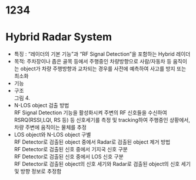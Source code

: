 # 1234


# Hybrid Radar System  

- 특징 : “레이더의 기본 기능”과 “RF Signal Detection”을 포함하는 Hybrid 레이더  
- 목적: 주차장이나 좁은 골목 등에서 주행중인 차량방향으로 사람/자동차 등 움직이는 object가 차량 주행방향과 교차되는 경우를 사전에 예측하여 사고를 방지 또는 최소화  
- 기능  
- 구조  
그림 4.
- N-LOS object 검출 방법  
  RF Signal Detection 기능을 활성화시켜 주변의 RF 신호들을 수신하여 RSRQ(RSSI,LQI, RS 등) 등 신호세기를 측정 및 tracking하여 주행중인 상황에서, 차량 주변에 움직이는 물체를 추정
- LOS object와 N-LOS object 구별  
RF Detector로 검출된 object 중에서 Radar로 검출된 object 제거 방법  
RF Detector로 검출된 신호 중에서 기지국 신호 구분  
RF Detector로 검출된 신호 중에서 LOS 신호 구분  
RF Detector로 검출된 object의 신호 세기와 Radar로 검출된 object의 신호 세기 및 방향 정보로 추정함 



